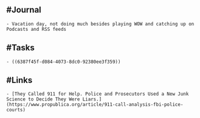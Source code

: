 ## #Journal
	- Vacation day, not doing much besides playing WOW and catching up on Podcasts and RSS feeds
## #Tasks
	- ((6387f45f-d084-4073-8dc0-92380ee3f359))
## #Links
	- [They Called 911 for Help. Police and Prosecutors Used a New Junk Science to Decide They Were Liars.](https://www.propublica.org/article/911-call-analysis-fbi-police-courts)